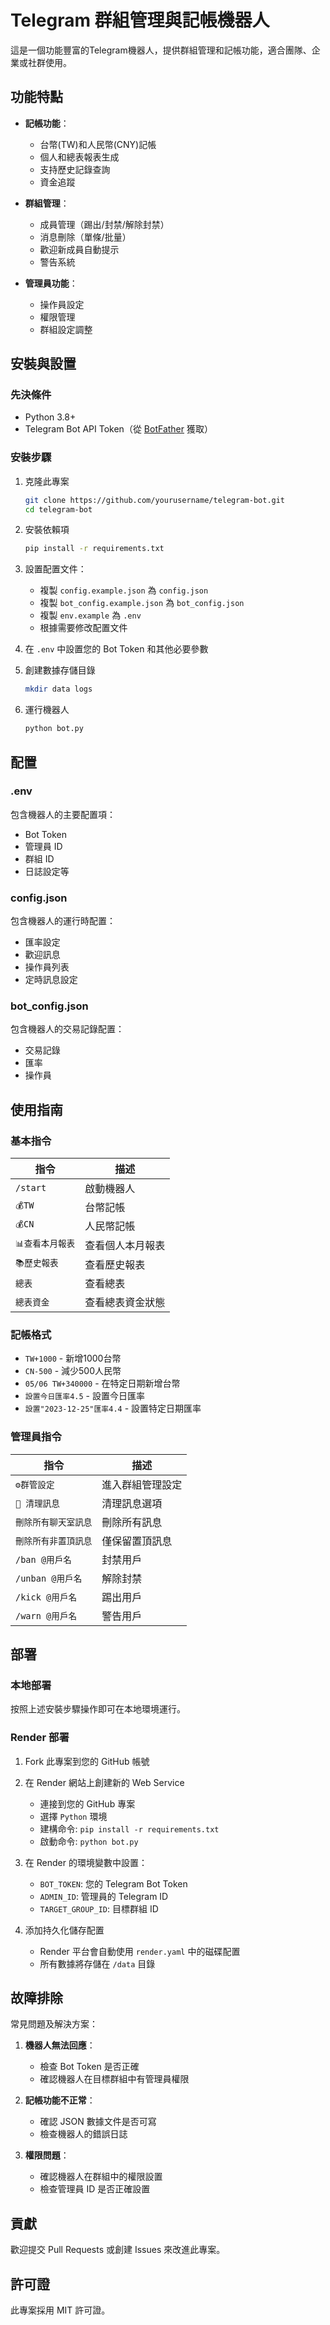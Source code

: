 # Telegram 群組管理與記帳機器人

這是一個功能豐富的Telegram機器人，提供群組管理和記帳功能，適合團隊、企業或社群使用。

## 功能特點

- **記帳功能**：
  - 台幣(TW)和人民幣(CNY)記帳
  - 個人和總表報表生成
  - 支持歷史記錄查詢
  - 資金追蹤

- **群組管理**：
  - 成員管理（踢出/封禁/解除封禁）
  - 消息刪除（單條/批量）
  - 歡迎新成員自動提示
  - 警告系統

- **管理員功能**：
  - 操作員設定
  - 權限管理
  - 群組設定調整

## 安裝與設置

### 先決條件

- Python 3.8+
- Telegram Bot API Token（從 [BotFather](https://t.me/botfather) 獲取）

### 安裝步驟

1. 克隆此專案
   ```bash
   git clone https://github.com/yourusername/telegram-bot.git
   cd telegram-bot
   ```

2. 安裝依賴項
   ```bash
   pip install -r requirements.txt
   ```

3. 設置配置文件：
   - 複製 `config.example.json` 為 `config.json`
   - 複製 `bot_config.example.json` 為 `bot_config.json`
   - 複製 `env.example` 為 `.env`
   - 根據需要修改配置文件

4. 在 `.env` 中設置您的 Bot Token 和其他必要參數

5. 創建數據存儲目錄
   ```bash
   mkdir data logs
   ```

6. 運行機器人
   ```bash
   python bot.py
   ```

## 配置

### .env

包含機器人的主要配置項：
- Bot Token
- 管理員 ID
- 群組 ID
- 日誌設定等

### config.json

包含機器人的運行時配置：
- 匯率設定
- 歡迎訊息
- 操作員列表
- 定時訊息設定

### bot_config.json

包含機器人的交易記錄配置：
- 交易記錄
- 匯率
- 操作員

## 使用指南

### 基本指令

| 指令 | 描述 |
|------|------|
| `/start` | 啟動機器人 |
| `💰TW` | 台幣記帳 |
| `💰CN` | 人民幣記帳 |
| `📊查看本月報表` | 查看個人本月報表 |
| `📚歷史報表` | 查看歷史報表 |
| `總表` | 查看總表 |
| `總表資金` | 查看總表資金狀態 |

### 記帳格式

- `TW+1000` - 新增1000台幣
- `CN-500` - 減少500人民幣
- `05/06 TW+340000` - 在特定日期新增台幣
- `設置今日匯率4.5` - 設置今日匯率
- `設置"2023-12-25"匯率4.4` - 設置特定日期匯率

### 管理員指令

| 指令 | 描述 |
|------|------|
| `⚙️群管設定` | 進入群組管理設定 |
| `🧹 清理訊息` | 清理訊息選項 |
| `刪除所有聊天室訊息` | 刪除所有訊息 |
| `刪除所有非置頂訊息` | 僅保留置頂訊息 |
| `/ban @用戶名` | 封禁用戶 |
| `/unban @用戶名` | 解除封禁 |
| `/kick @用戶名` | 踢出用戶 |
| `/warn @用戶名` | 警告用戶 |

## 部署

### 本地部署

按照上述安裝步驟操作即可在本地環境運行。

### Render 部署

1. Fork 此專案到您的 GitHub 帳號

2. 在 Render 網站上創建新的 Web Service
   - 連接到您的 GitHub 專案
   - 選擇 `Python` 環境
   - 建構命令: `pip install -r requirements.txt`
   - 啟動命令: `python bot.py`

3. 在 Render 的環境變數中設置：
   - `BOT_TOKEN`: 您的 Telegram Bot Token
   - `ADMIN_ID`: 管理員的 Telegram ID
   - `TARGET_GROUP_ID`: 目標群組 ID

4. 添加持久化儲存配置
   - Render 平台會自動使用 `render.yaml` 中的磁碟配置
   - 所有數據將存儲在 `/data` 目錄

## 故障排除

常見問題及解決方案：

1. **機器人無法回應**：
   - 檢查 Bot Token 是否正確
   - 確認機器人在目標群組中有管理員權限

2. **記帳功能不正常**：
   - 確認 JSON 數據文件是否可寫
   - 檢查機器人的錯誤日誌

3. **權限問題**：
   - 確認機器人在群組中的權限設置
   - 檢查管理員 ID 是否正確設置

## 貢獻

歡迎提交 Pull Requests 或創建 Issues 來改進此專案。

## 許可證

此專案採用 MIT 許可證。 